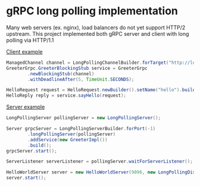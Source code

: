 # gRPC long polling implementation

Many web servers (ex. nginx), load balancers do not yet support HTTP/2 upstream.
This project implemented both gRPC server and client with long polling via HTTP/1.1

[Client example](https://github.com/evsinev/grpc-java-long-polling/blob/master/integration-testing/src/test/java/com/payneteasy/grpc/longpolling/test/helloworld/HelloWorldClientTest.java)

```java
ManagedChannel channel = LongPollingChannelBuilder.forTarget("http://localhost:9096/test").build();
GreeterGrpc.GreeterBlockingStub service = GreeterGrpc
        .newBlockingStub(channel)
        .withDeadlineAfter(5, TimeUnit.SECONDS);

HelloRequest request = HelloRequest.newBuilder().setName("hello").build();
HelloReply reply = service.sayHello(request);
```

    
[Server example](https://github.com/evsinev/grpc-java-long-polling/blob/master/integration-testing/src/test/java/com/payneteasy/grpc/longpolling/test/helloworld/HelloWorldServerTest.java)

```java
LongPollingServer pollingServer = new LongPollingServer();

Server grpcServer = LongPollingServerBuilder.forPort(-1)
        .longPollingServer(pollingServer)
        .addService(new GreeterImpl())
        .build();
grpcServer.start();

ServerListener serverListener = pollingServer.waitForServerListener();

HelloWorldServer server = new HelloWorldServer(9096, new LongPollingDispatcherServlet(serverListener));
server.start();
```